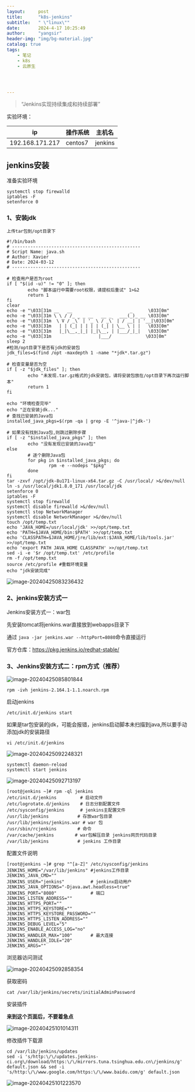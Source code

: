 ```yaml
---
layout:     post
title:      "k8s-jenkins"
subtitle:   " \"linux\""
date:       2024-4-17 10:25:49
author:     "yangsir"
header-img: "img/bg-material.jpg"
catalog: true
tags:
    - 笔记
    - k8s
    - 云原生




---
```


> “Jenkins实现持续集成和持续部署”


<p id = "build"></p>

实验环境：

| ip              | 操作系统 | 主机名  |
| --------------- | -------- | ------- |
| 192.168.171.217 | centos7  | jenkins |



## jenkins安装



准备实验环境

```
systemctl stop firewalld
iptables -F
setenforce 0
```

### 1、安装jdk

```shell
上传tar包到/opt目录下

#!/bin/bash
# -------------------------------------------------
# Script Name: java.sh
# Author: Xavier
# Date: 2024-03-12
# -------------------------------------------------

# 检查用户是否为root
if [ "$(id -u)" != "0" ]; then
        echo "脚本运行中需要root权限，请提权后重试" 1>&2
        return 1
fi
clear
echo -e "\033[31m __   __                      _      \033[0m"
echo -e "\033[31m \ \ / /_ _ _ __   __ _   ___(_)_ __ \033[0m"
echo -e "\033[31m  \ V / _\` | '_ \ / _\` | / __| | '__|\033[0m"
echo -e "\033[31m   | | (_| | | | | (_| | \__ \ | |   \033[0m"
echo -e "\033[31m   |_|\__,_|_| |_|\__, | |___/_|_|   \033[0m"
echo -e "\033[31m                  |___/             \033[0m"
sleep 2
#检测/opt目录下是否有jdk的安装包
jdk_files=$(find /opt -maxdepth 1 -name "*jdk*.tar.gz")

# 检查变量是否为空
if [ -z "$jdk_files" ]; then
        echo "未发现.tar.gz格式的jdk安装包，请将安装包放在/opt目录下再次运行脚本"
        return 1
fi

echo "环境检查完毕"
echo "正在安装jdk..."
# 查找已安装的Java包
installed_java_pkgs=$(rpm -qa | grep -E '^java-|^jdk-')

# 如果没有找到Java包,则跳过删除步骤
if [ -z "$installed_java_pkgs" ]; then
        echo "没有发现已安装的Java包"
else
        # 逐个删除Java包
        for pkg in $installed_java_pkgs; do
                rpm -e --nodeps "$pkg"
        done
fi
tar -zxvf /opt/jdk-8u171-linux-x64.tar.gz -C /usr/local/ >&/dev/null
ln -s /usr/local/jdk1.8.0_171 /usr/local/jdk
setenforce 0
iptables -F
systemctl stop firewalld
systemctl disable firewalld >&/dev/null
systemctl stop NetworkManager
systemctl disable NetworkManager >&/dev/null
touch /opt/temp.txt
echo 'JAVA_HOME=/usr/local/jdk' >>/opt/temp.txt
echo 'PATH=$JAVA_HOME/bin:$PATH' >>/opt/temp.txt
echo 'CLASSPATH=$JAVA_HOME/jre/lib/ext:$JAVA_HOME/lib/tools.jar' >>/opt/temp.txt
echo 'export PATH JAVA_HOME CLASSPATH' >>/opt/temp.txt
sed -i -e '$r /opt/temp.txt' /etc/profile
rm -f /opt/temp.txt
source /etc/profile #重载环境变量
echo "jdk安装完成"
```

![image-20240425083236432](C:\blog\img\springBoot\image-20240425083236432.png)



### 2、jenkins安装方式一

Jenkins安装方式一：war包

先安装tomcat将jenkins.war直接放到webapps目录下

通过 `java -jar jenkins.war --httpPort=8080`命令直接运行

官方仓库：https://pkg.jenkins.io/redhat-stable/

### 3、Jenkins安装方式二：rpm方式（推荐）

![image-20240425085801844](C:\blog\img\springBoot\image-20240425085801844.png)

```shell
rpm -ivh jenkins-2.164.1-1.1.noarch.rpm
```

启动jenkins

```shell
/etc/init.d/jenkins start
```

如果是tar包安装的jdk，可能会报错，jenkins启动脚本未扫描到java,所以要手动添加jdk的安装路径

```shell
vi /etc/init.d/jenkins
```

![image-20240425092248321](C:\blog\img\springBoot\image-20240425092248321.png)

```
systemctl daemon-reload
systemctl start jenkins
```

![image-20240425092713197](C:\blog\img\springBoot\image-20240425092713197.png)

```shell
[root@jenkins ~]# rpm -ql jenkins
/etc/init.d/jenkins         # 启动文件
/etc/logrotate.d/jenkins    # 日志分割配置文件
/etc/sysconfig/jenkins      # jenkins主配置文件
/usr/lib/jenkins           # 存放war包目录
/usr/lib/jenkins/jenkins.war # war 包 
/usr/sbin/rcjenkins        # 命令
/var/cache/jenkins        # war包解压目录 jenkins网页代码目录
/var/lib/jenkins           # jenkins 工作目录
```



配置文件说明

```shell
[root@jenkins ~]# grep "^[a-Z]" /etc/sysconfig/jenkins
JENKINS_HOME="/var/lib/jenkins"	#jenkins工作目录
JENKINS_JAVA_CMD=""
JENKINS_USER="jenkins"			# jenkinx启动用户
JENKINS_JAVA_OPTIONS="-Djava.awt.headless=true"
JENKINS_PORT="8080"				# 端口
JENKINS_LISTEN_ADDRESS=""
JENKINS_HTTPS_PORT=""
JENKINS_HTTPS_KEYSTORE=""
JENKINS_HTTPS_KEYSTORE_PASSWORD=""
JENKINS_HTTPS_LISTEN_ADDRESS=""
JENKINS_DEBUG_LEVEL="5"
JENKINS_ENABLE_ACCESS_LOG="no"
JENKINS_HANDLER_MAX="100"		# 最大连接
JENKINS_HANDLER_IDLE="20"
JENKINS_ARGS=""
```



浏览器访问测试

![image-20240425092858354](C:\blog\img\springBoot\image-20240425092858354.png)

获取密码

```shell
cat /var/lib/jenkins/secrets/initialAdminPassword
```



安装插件

**来到这个页面后，不要着急点**

![image-20240425101014311](C:\blog\img\springBoot\image-20240425101014311.png)



修改插件下载源

```
cd /var/lib/jenkins/updates
sed -i 's/http:\/\/updates.jenkins-ci.org\/download/https:\/\/mirrors.tuna.tsinghua.edu.cn\/jenkins/g' default.json && sed -i 's/http:\/\/www.google.com/https:\/\/www.baidu.com/g' default.json
```

![image-20240425101223570](C:\blog\img\springBoot\image-20240425101223570.png)



